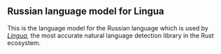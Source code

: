 ## Russian language model for Lingua

This is the language model for the Russian language which is used by 
[*Lingua*](https://github.com/pemistahl/lingua-rs), 
the most accurate natural language detection library in the Rust ecosystem.